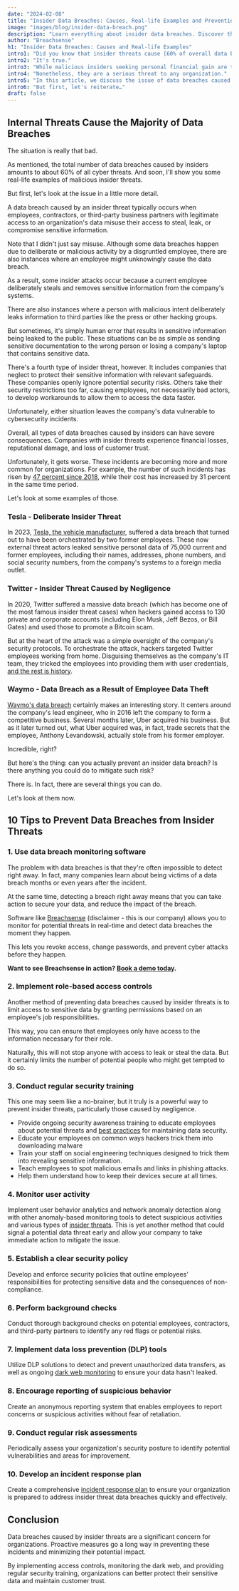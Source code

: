 ```yaml
---
date: "2024-02-08"
title: "Insider Data Breaches: Causes, Real-life Examples and Prevention"
image: "images/blog/insider-data-breach.png"
description: "Learn everything about insider data breaches. Discover the common causes, real-life examples, and ways to prevent insider data breaches. "
author: "Breachsense"
h1: "Insider Data Breaches: Causes and Real-life Examples"
intro1: "Did you know that insider threats cause [60% of overall data breaches](https://www.idwatchdog.com/insider-threats-and-data-breaches)?"
intro2: "It's true." 
intro3: "While malicious insiders seeking personal financial gain are the root cause for some of these, others stem from unintentional incidents or simply a lack of awareness."
intro4: "Nonetheless, they are a serious threat to any organization." 
intro5: "In this article, we discuss the issue of data breaches caused by insider threats and provide you with some practical tips to help prevent these incidents."
intro6: "But first, let's reiterate…"
draft: false
---
```

## Internal Threats Cause the Majority of Data Breaches
The situation is really that bad. 

As mentioned, the total number of data breaches caused by insiders amounts to about 60% of all cyber threats. And soon, I'll show you some real-life examples of malicious insider threats.

But first, let's look at the issue in a little more detail.

A data breach caused by an insider threat typically occurs when employees, contractors, or third-party business partners with legitimate access to an organization's data misuse their access to steal, leak, or compromise sensitive information. 

Note that I didn't just say misuse. Although some data breaches happen due to deliberate or malicious activity by a disgruntled employee, there are also instances where an employee might unknowingly cause the data breach.

As a result, some insider attacks occur because a current employee deliberately steals and removes sensitive information from the company's systems. 

There are also instances where a person with malicious intent deliberately leaks information to third parties like the press or other hacking groups. 

But sometimes, it's simply human error that results in sensitive information being leaked to the public. These situations can be as simple as sending sensitive documentation to the wrong person or losing a company's laptop that contains sensitive data.

There's a fourth type of insider threat, however. It includes companies that neglect to protect their sensitive information with relevant safeguards. These companies openly ignore potential security risks. Others take their security restrictions too far, causing employees, not necessarily bad actors, to develop workarounds to allow them to access the data faster. 

Unfortunately, either situation leaves the company's data vulnerable to cybersecurity incidents. 

Overall, all types of data breaches caused by insiders can have severe consequences. Companies with insider threats experience financial losses, reputational damage, and loss of customer trust.

Unfortunately, it gets worse. These incidents are becoming more and more common for organizations. For example, the number of such incidents has risen by [47 percent since 2018](https://www.proofpoint.com/us/resources/threat-reports/cost-of-insider-threats), while their cost has increased by 31 percent in the same time period.

Let's look at some examples of those. 

### Tesla - Deliberate Insider Threat

In 2023, [Tesla, the vehicle manufacturer](https://www.code42.com/blog/insider-threat-examples-in-real-life/), suffered a data breach that turned out to have been orchestrated by two former employees. These now external threat actors leaked sensitive personal data of 75,000 current and former employees, including their names, addresses, phone numbers, and social security numbers, from the company's systems to a foreign media outlet.

### Twitter - Insider Threat Caused by Negligence

In 2020, Twitter suffered a massive data breach (which has become one of the most famous insider threat cases) when hackers gained access to 130 private and corporate accounts (including Elon Musk, Jeff Bezos, or Bill Gates) and used those to promote a Bitcoin scam. 

But at the heart of the attack was a simple oversight of the company's security protocols. To orchestrate the attack, hackers targeted Twitter employees working from home. Disguising themselves as the company's IT team, they tricked the employees into providing them with user credentials, [and the rest is history](https://www.breachsense.com/blog/data-breach-types/).

### Waymo - Data Breach as a Result of Employee Data Theft

[Waymo's data breach](https://www.wired.com/story/anthony-levandowski-pleads-guilty-stealing-waymo-secrets/) certainly makes an interesting story. It centers around the company's lead engineer, who in 2016 left the company to form a competitive business. Several months later, Uber acquired his business. But as it later turned out, what Uber acquired was, in fact, trade secrets that the employee, Anthony Levandowski, actually stole from his former employer. 

Incredible, right?

But here's the thing: can you actually prevent an insider data breach? Is there anything you could do to mitigate such risk?

There is. In fact, there are several things you can do. 

Let's look at them now. 

## 10 Tips to Prevent Data Breaches from Insider Threats

### 1. Use data breach monitoring software 

The problem with data breaches is that they're often impossible to detect right away. In fact, many companies learn about being victims of a data breach months or even years after the incident. 

At the same time, detecting a breach right away means that you can take action to secure your data, and reduce the impact of the breach. 

Software like [Breachsense](https://www.breachsense.com/data-breach-monitoring/) (disclaimer - this is our company) allows you to monitor for potential threats in real-time and detect data breaches the moment they happen. 

This lets you revoke access, change passwords, and prevent cyber attacks before they happen. 

**Want to see Breachsense in action? [Book a demo today](https://www.breachsense.com/book-demo/).**

### 2. Implement role-based access controls

Another method of preventing data breaches caused by insider threats is to limit access to sensitive data by granting permissions based on an employee's job responsibilities.

This way, you can ensure that employees only have access to the information necessary for their role.

Naturally, this will not stop anyone with access to leak or steal the data. But it certainly limits the number of potential people who might get tempted to do so. 

### 3. Conduct regular security training

This one may seem like a no-brainer, but it truly is a powerful way to prevent insider threats, particularly those caused by negligence. 

- Provide ongoing security awareness training to educate employees about potential threats and [best practices](https://www.breachsense.com/blog/big-data-security/) for maintaining data security.
- Educate your employees on common ways hackers trick them into downloading malware
- Train your staff on social engineering techniques designed to trick them into revealing sensitive information. 
- Teach employees to spot malicious emails and links in phishing attacks.
- Help them understand how to keep their devices secure at all times. 

### 4. Monitor user activity

Implement user behavior analytics and network anomaly detection along with other anomaly-based monitoring tools to detect suspicious activities and various types of [insider threats](https://www.breachsense.com/blog/insider-threat-data-breach/blog/insider-threat/). This is yet another method that could signal a potential data threat early and allow your company to take immediate action to mitigate the issue. 

### 5. Establish a clear security policy

Develop and enforce security policies that outline employees' responsibilities for protecting sensitive data and the consequences of non-compliance.

### 6. Perform background checks

Conduct thorough background checks on potential employees, contractors, and third-party partners to identify any red flags or potential risks.

### 7. Implement data loss prevention (DLP) tools

Utilize DLP solutions to detect and prevent unauthorized data transfers, as well as ongoing [dark web monitoring](https://www.breachsense.com/blog/data-leak-detection-software/) to ensure your data hasn't leaked.

### 8. Encourage reporting of suspicious behavior

Create an anonymous reporting system that enables employees to report concerns or suspicious activities without fear of retaliation.

### 9. Conduct regular risk assessments

Periodically assess your organization's security posture to identify potential vulnerabilities and areas for improvement.

### 10. Develop an incident response plan

Create a comprehensive [incident response plan](https://www.breachsense.com/blog/data-breach-response/) to ensure your organization is prepared to address insider threat data breaches quickly and effectively.

## Conclusion
Data breaches caused by insider threats are a significant concern for organizations. Proactive measures go a long way in preventing these incidents and minimizing their potential impact.

By implementing access controls, monitoring the dark web, and providing regular security training, organizations can better protect their sensitive data and maintain customer trust.
